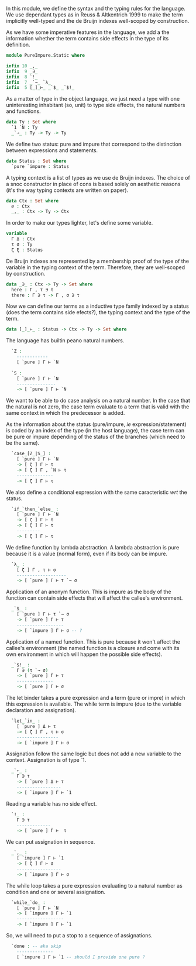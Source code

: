 In this module, we define the syntax and the typing rules for the
language. We use dependant types as in Reuss & Altkentrich 1999
to make the term implicitly well-typed and the de Bruijn indexes
well-scoped by construction.

As we have some imperative features in the language, we add a the
information whether the term contains side effects in the type of its
definition.

```agda
module PureImpure.Static where

infix 10 _,_
infix  9 _∋_
infix  8 `!_
infix  7 _`→_ `λ_
infix  5 [_]_⊢_ _`$_ _`$!_
```

As a matter of type in the object language, we just need a type with
one uninteresting inhabitant (so, unit) to type side effects, the
natural numbers and functions.

```agda
data Ty : Set where
  `1 `N : Ty
  _`→_ : Ty -> Ty -> Ty
```
We define two status: pure and impure that correspond to the distinction
between expressions and statements.

```agda
data Status : Set where
  `pure `impure : Status
```

A typing context is a list of types as we use de Bruijn indexes.
The choice of a snoc constructor in place of cons is based solely on
aesthetic reasons (it's the way typing contexts are written on paper).

```agda
data Ctx : Set where
  ∅ : Ctx
  _,_ : Ctx -> Ty -> Ctx
```

In order to make our types lighter, let's define some variable.

```agda
variable
  Γ Δ : Ctx
  τ σ : Ty
  ζ ξ : Status
```

De Bruijn indexes are represented by a membership proof of the type of
the variable in the typing context of the term. Therefore, they are
well-scoped by construction.

```agda
data _∋_ : Ctx -> Ty -> Set where
  here : Γ , τ ∋ τ
  there : Γ ∋ τ -> Γ , σ ∋ τ
```

Now we can define our terms as a inductive type family indexed by a
status (does the term contains side efects?), the typing context and
the type of the term.

```agda
data [_]_⊢_ : Status -> Ctx -> Ty -> Set where

```

The language has builtin peano natural numbers.

```agda
  `Z :
    ------------
    [ `pure ] Γ ⊢ `N
    
  `S :
    [ `pure ] Γ ⊢ `N
    ---------------
    -> [ `pure ] Γ ⊢ `N
```

We want to be able to do case analysis on a natural number. In the case
that the natural is not zero, the case term evaluate to a term that is valid
with the same context in which the predecessor is added.

As the information about the status (pure/impure, *ie*
expression/statement) is coded by an index of the type (in the host
language), the case term can be pure or impure depending of the status
of the branches (which need to be the same).

```agda
  `case_[Z_|S_] :
    [ `pure ] Γ ⊢ `N
    -> [ ζ ] Γ ⊢ τ
    -> [ ζ ] Γ , `N ⊢ τ
    --------------
    -> [ ζ ] Γ ⊢ τ
```

We also define a conditional expression with the same caracteristic
*wrt* the status.

```agda
  `if_`then_`else_ :
    [ `pure ] Γ ⊢ `N
    -> [ ζ ] Γ ⊢ τ
    -> [ ζ ] Γ ⊢ τ
    ---------
    -> [ ζ ] Γ ⊢ τ
```

We define function by lambda abstraction.
A lambda abstraction is pure because it is a value (normal form),
even if its body can be impure.

```agda
  `λ_ :
    [ ζ ] Γ , τ ⊢ σ
    -------------------
    -> [ `pure ] Γ ⊢ τ `→ σ
```

Application of an anonym function. This is impure as the body of the
function can contain side effects that will affect the callee's
environment.

```agda
  _`$_ :
    [ `pure ] Γ ⊢ τ `→ σ
    -> [ `pure ] Γ ⊢ τ
    ------------------
    -> [ `impure ] Γ ⊢ σ -- ?
```

Application of a named function. This is pure because it won't affect
the callee's environment (the named function is a closure and come with its
own environment in which will happen the possible side effects).

```agda
  _`$!_ :
    Γ ∋ (τ `→ σ)
    -> [ `pure ] Γ ⊢ τ
    --------------
    -> [ `pure ] Γ ⊢ σ

```

The let binder takes a pure expression and a term (pure or impre) in
which this expression is available. The while term is impure (due to
the variable declaration and assignation).

```agda
  `let_`in_ :
    [ `pure ] Δ ⊢ τ
    -> [ ζ ] Γ , τ ⊢ σ
    ----------------
    -> [ `impure ] Γ ⊢ σ
```

Assignation follow the same logic but does not add a new variable to
the context. Assignation is of type `1.

```agda
  _`←_ :
    Γ ∋ τ
    -> [ `pure ] Δ ⊢ τ
    -----------------
    -> [ `impure ] Γ ⊢ `1

```

Reading a variable has no side effect.

```agda
  `!_ :
    Γ ∋ τ
    -------------
    -> [ `pure ] Γ ⊢  τ

```

We can put assignation in sequence.

```agda
  _`,_ :
    [ `impure ] Γ ⊢ `1
    -> [ ζ ] Γ ⊢ σ
    -----------------
    -> [ `impure ] Γ ⊢ σ

```

The while loop takes a pure expression evaluating to a natural number
as condition and one or several assignation.

```agda
  `while_`do_ :
    [ `pure ] Γ ⊢ `N
    -> [ `impure ] Γ ⊢ `1
    ------------------
    -> [ `impure ] Γ ⊢ `1

```

So, we will need to put a stop to a sequence of assignations.

```agda
  `done : -- aka skip
    --------------
    [ `impure ] Γ ⊢ `1 -- should I provide one pure ?

```
